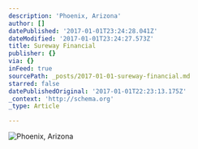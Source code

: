 ```yaml
---
description: 'Phoenix, Arizona'
author: []
datePublished: '2017-01-01T23:24:28.041Z'
dateModified: '2017-01-01T23:24:27.573Z'
title: Sureway Financial
publisher: {}
via: {}
inFeed: true
sourcePath: _posts/2017-01-01-sureway-financial.md
starred: false
datePublishedOriginal: '2017-01-01T22:23:13.175Z'
_context: 'http://schema.org'
_type: Article

---
```

![Phoenix, Arizona](https://the-grid-user-content.s3-us-west-2.amazonaws.com/156e03eb-0968-48ae-8ea8-205d9032976b.jpg)